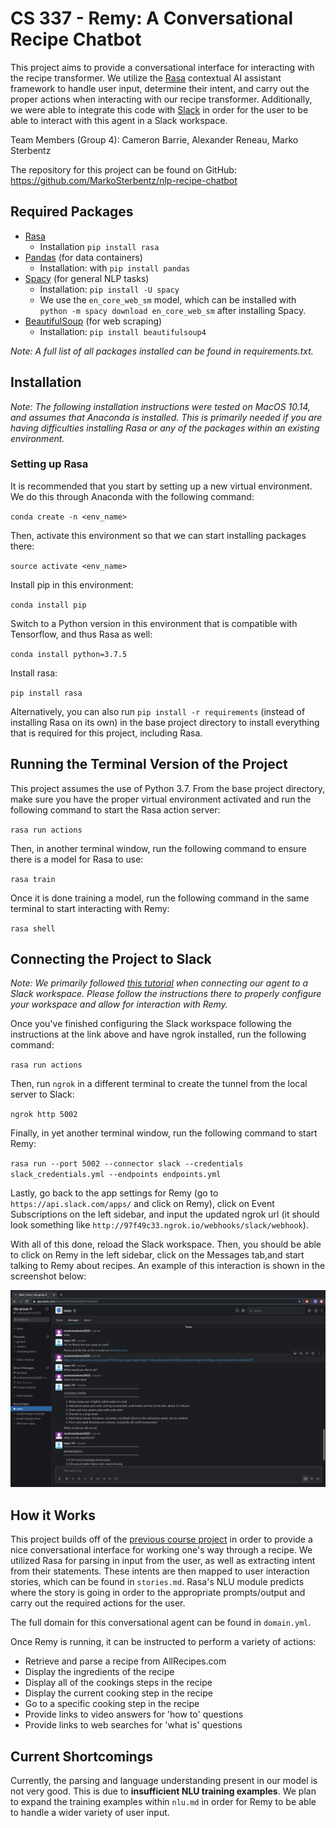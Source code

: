 # CS 337 - Remy: A Conversational Recipe Chatbot

This project aims to provide a conversational interface for interacting with the recipe transformer. We utilize the 
[Rasa](https://rasa.com/) contextual AI assistant framework to handle user input, determine their intent, and 
carry out the proper actions when interacting with our recipe transformer. Additionally, we were able to integrate 
this code with [Slack](https://slack.com) in order for the user to be able to interact with this agent in 
a Slack workspace. 

Team Members (Group 4): Cameron Barrie, Alexander Reneau, Marko Sterbentz

The repository for this project can be found on GitHub: https://github.com/MarkoSterbentz/nlp-recipe-chatbot

## Required Packages
- [Rasa](https://rasa.com/)
  - Installation `pip install rasa`
- [Pandas](https://pandas.pydata.org/) (for data containers)
  - Installation: with `pip install pandas`
- [Spacy](https://spacy.io/) (for general NLP tasks)
  - Installation: `pip install -U spacy`
  - We use the `en_core_web_sm` model, which can be installed with `python -m spacy download en_core_web_sm` after installing Spacy.
- [BeautifulSoup](https://www.crummy.com/software/BeautifulSoup/bs4/doc/) (for web scraping)
  - Installation: `pip install beautifulsoup4`

*Note: A full list of all packages installed can be found in requirements.txt.*

## Installation

*Note: The following installation instructions were tested on MacOS 10.14, and assumes that Anaconda is installed. This 
is primarily needed if you are having difficulties installing Rasa or any of the packages within an existing environment.*

### Setting up Rasa
It is recommended that you start by setting up a new virtual environment. We do this through Anaconda with the following command:

`conda create -n <env_name>`

Then, activate this environment so that we can start installing packages there:

`source activate <env_name>`

Install pip in this environment:

`conda install pip`

Switch to a Python version in this environment that is compatible with Tensorflow, and thus Rasa as well:

`conda install python=3.7.5`

Install rasa:

`pip install rasa`

Alternatively, you can also run `pip install -r requirements` (instead of installing Rasa on its own) in the 
base project directory to install everything that is required for this project, including Rasa.


## Running the Terminal Version of the Project
This project assumes the use of Python 3.7. From the base project directory, make sure you have the proper virtual 
environment activated and run the following command to start the Rasa action server:

`rasa run actions`

Then, in another terminal window, run the following command to ensure there is a model for Rasa to use:

`rasa train`

Once it is done training a model, run the following command in the same terminal to start interacting with Remy:

`rasa shell`

## Connecting the Project to Slack

*Note: We primarily followed
[this tutorial](https://xlog.x-hub.io/build-your-chatbot-with-rasa-and-slack-from-training-to-deploying/) 
when connecting our agent to a Slack workspace. Please follow the instructions there to properly configure your 
workspace and allow for interaction with Remy.* 

Once you've finished configuring the Slack workspace following the instructions at the link above and have ngrok 
installed, run the following command:

`rasa run actions`

Then, run `ngrok` in a different terminal to create the tunnel from the local server to Slack:

`ngrok http 5002`

Finally, in yet another terminal window, run the following command to start Remy:

`rasa run --port 5002 --connector slack --credentials slack_credentials.yml --endpoints endpoints.yml`

Lastly, go back to the app settings for Remy (go to `https://api.slack.com/apps/` and click on Remy), click on 
Event Subscriptions on the left sidebar, and input the updated ngrok url (it should look something like 
`http://97f49c33.ngrok.io/webhooks/slack/webhook`).

With all of this done, reload the Slack workspace. Then, you should be able to click on Remy in the left sidebar, 
click on the Messages tab,and start talking to Remy about recipes. An example of this interaction is shown 
in the screenshot below:

![Example of an interaction with Remy on Slack](img/remy_interaction_example.png)

## How it Works

This project builds off of the [previous course project](https://github.com/MarkoSterbentz/nlp-recipe-transformer) in order to
provide a nice conversational interface for working one's way through a recipe. We utilized Rasa for parsing in input
from the user, as well as extracting intent from their statements. These intents are then mapped to user interaction
stories, which can be found in `stories.md`. Rasa's NLU module predicts where the story is going in order to the 
appropriate prompts/output and carry out the required actions for the user.

The full domain for this conversational agent can be found in `domain.yml`.

Once Remy is running, it can be instructed to perform a variety of actions:

- Retrieve and parse a recipe from AllRecipes.com
- Display the ingredients of the recipe
- Display all of the cookings steps in the recipe
- Display the current cooking step in the recipe
- Go to a specific cooking step in the recipe
- Provide links to video answers for 'how to' questions
- Provide links to web searches for 'what is' questions

## Current Shortcomings
Currently, the parsing and language understanding present in our model is not very good. This is due to 
**insufficient NLU training examples**. We plan to expand the training examples within `nlu.md` in order for Remy to
be able to handle a wider variety of user input.
